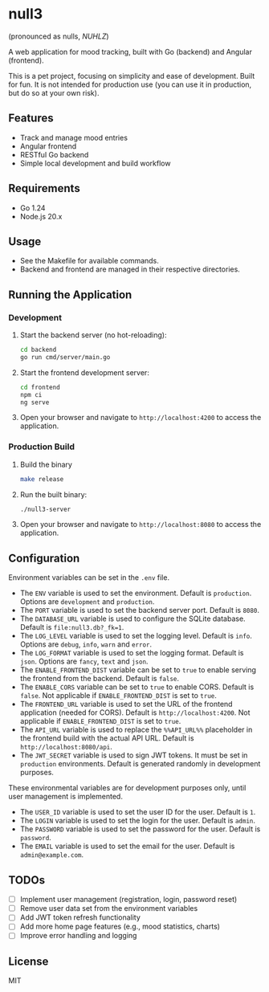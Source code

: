 # null3

(pronounced as nulls, *NUHLZ*)

A web application for mood tracking, built with Go (backend) and Angular (frontend).

This is a pet project, focusing on simplicity and ease of development. Built for fun. It is not intended for production use (you can use it in production, but do so at your own risk).

## Features
- Track and manage mood entries
- Angular frontend
- RESTful Go backend
- Simple local development and build workflow

## Requirements
- Go 1.24
- Node.js 20.x

## Usage
- See the Makefile for available commands.
- Backend and frontend are managed in their respective directories.

## Running the Application

### Development
1. Start the backend server (no hot-reloading):
   ```bash
   cd backend
   go run cmd/server/main.go
   ```
2. Start the frontend development server:
   ```bash
   cd frontend
   npm ci
   ng serve
   ```
3. Open your browser and navigate to `http://localhost:4200` to access the application.

### Production Build
1. Build the binary
    ```bash
    make release
    ```
2. Run the built binary:
   ```bash
   ./null3-server
   ```
3. Open your browser and navigate to `http://localhost:8080` to access the application.

## Configuration
Environment variables can be set in the `.env` file.
- The `ENV` variable is used to set the environment. Default is `production`. Options are `development` and `production`.
- The `PORT` variable is used to set the backend server port. Default is `8080`.
- The `DATABASE_URL` variable is used to configure the SQLite database. Default is `file:null3.db?_fk=1`.
- The `LOG_LEVEL` variable is used to set the logging level. Default is `info`. Options are `debug`, `info`, `warn` and `error`.
- The `LOG_FORMAT` variable is used to set the logging format. Default is `json`. Options are `fancy`, `text` and `json`.
- The `ENABLE_FRONTEND_DIST` variable can be set to `true` to enable serving the frontend from the backend. Default is `false`.
- The `ENABLE_CORS` variable can be set to `true` to enable CORS. Default is `false`. Not applicable if `ENABLE_FRONTEND_DIST` is set to `true`.
- The `FRONTEND_URL` variable is used to set the URL of the frontend application (needed for CORS). Default is `http://localhost:4200`. Not applicable if `ENABLE_FRONTEND_DIST` is set to `true`.
- The `API_URL` variable is used to replace the `%%API_URL%%` placeholder in the frontend build with the actual API URL. Default is `http://localhost:8080/api`.
- The `JWT_SECRET` variable is used to sign JWT tokens. It must be set in `production` environments. Default is generated randomly in development purposes.

These environmental variables are for development purposes only, until user management is implemented.
- The `USER_ID` variable is used to set the user ID for the user. Default is `1`.
- The `LOGIN` variable is used to set the login for the user. Default is `admin`.
- The `PASSWORD` variable is used to set the password for the user. Default is `password`.
- The `EMAIL` variable is used to set the email for the user. Default is `admin@example.com`.

## TODOs
- [ ] Implement user management (registration, login, password reset)
- [ ] Remove user data set from the environment variables
- [ ] Add JWT token refresh functionality
- [ ] Add more home page features (e.g., mood statistics, charts)
- [ ] Improve error handling and logging

## License
MIT
